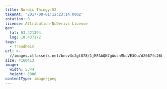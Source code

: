 ```yaml
---
title: Nordic Thingy:52
takenAt: '2017-08-01T12:23:14.000Z'
rotation: 0
license: Attribution-NoDerivs License
geo:
  lat: 63.421394
  lng: 10.437172
tags:
  - Trondheim
url: >-
  //images.ctfassets.net/bncv3c2gt878/1jMFAbQK7gAucnMbuVE3Ou/d2667fc26802e9b695392a31440c004f/nordic-thingy52_36271047461_o
size: 4160413
image:
  width: 5344
  height: 3006
contentType: image/jpeg
---
```


